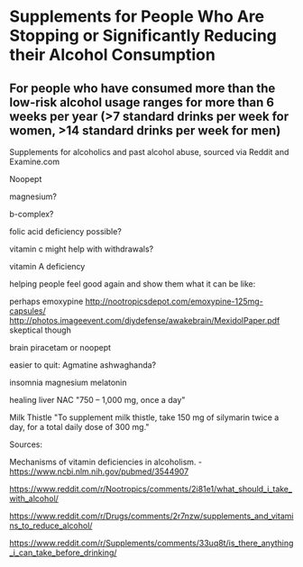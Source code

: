 # Supplements for People Who Are Stopping or Significantly Reducing their Alcohol Consumption

## For people who have consumed more than the low-risk alcohol usage ranges for more than 6 weeks per year (>7 standard drinks per week for women, >14 standard drinks per week for men)

Supplements for alcoholics and past alcohol abuse, sourced via Reddit and Examine.com

Noopept


magnesium?

b-complex?

folic acid deficiency possible?

vitamin c might help with withdrawals?

vitamin A deficiency

helping people feel good again and show them what it can be like:

perhaps emoxypine 
http://nootropicsdepot.com/emoxypine-125mg-capsules/
http://photos.imageevent.com/diydefense/awakebrain/MexidolPaper.pdf
skeptical though

brain
piracetam or noopept

easier to quit:
Agmatine
ashwaghanda?

insomnia
magnesium
melatonin

healing liver
NAC
"750 – 1,000 mg, once a day"

Milk Thistle
"To supplement milk thistle, take 150 mg of silymarin twice a day, for a total daily dose of 300 mg."

Sources:

Mechanisms of vitamin deficiencies in alcoholism. - https://www.ncbi.nlm.nih.gov/pubmed/3544907

https://www.reddit.com/r/Nootropics/comments/2i81e1/what_should_i_take_with_alcohol/

https://www.reddit.com/r/Drugs/comments/2r7nzw/supplements_and_vitamins_to_reduce_alcohol/

https://www.reddit.com/r/Supplements/comments/33uq8t/is_there_anything_i_can_take_before_drinking/
